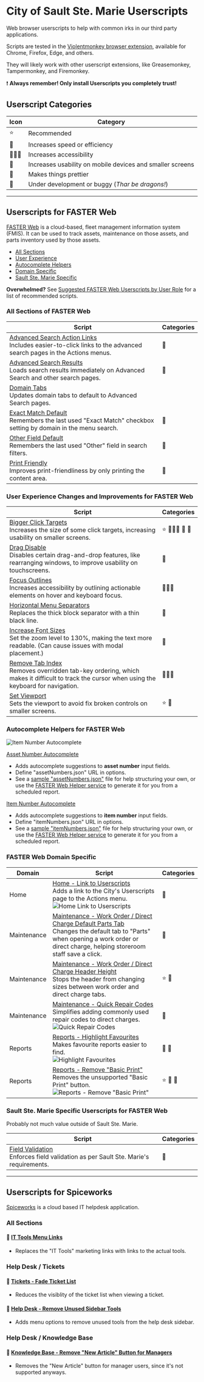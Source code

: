 # City of Sault Ste. Marie Userscripts

Web browser userscripts to help with common irks in our third party applications.

Scripts are tested in the [Violentmonkey browser extension](https://violentmonkey.github.io/),
available for Chrome, Firefox, Edge, and others.

They will likely work with other userscript extensions, like Greasemonkey, Tampermonkey, and Firemonkey.

❗ **Always remember! Only install Userscripts you completely trust!**

## Userscript Categories

| Icon | Category                                                  |
| ---- | --------------------------------------------------------- |
| ⭐   | Recommended                                               |
| 🐇   | Increases speed or efficiency                             |
| 🧑‍🦽‍➡️   | Increases accessibility                                   |
| 📱   | Increases usability on mobile devices and smaller screens |
| 💋   | Makes things prettier                                     |
| 🐉   | Under development or buggy (_Thar be dragons!_)           |

---

## Userscripts for FASTER Web

[FASTER Web](https://fasterasset.com/products/fleet-management-software/) is a cloud-based, fleet management information system (FMIS).
It can be used to track assets, maintenance on those assets, and parts inventory used by those assets.

- [All Sections](#all-sections-of-faster-web)
- [User Experience](#user-experience-changes-and-improvements-for-faster-web)
- [Autocomplete Helpers](#autocomplete-helpers-for-faster-web)
- [Domain Specific](#faster-web-domain-specific)
- [Sault Ste. Marie Specific](#sault-ste-marie-specific-userscripts-for-faster-web)

**Overwhelmed?**
See [Suggested FASTER Web Userscripts by User Role](./fasterWeb/userSetup.md)
for a list of recommended scripts.

### All Sections of FASTER Web

| Script                                                                                                                                                                                                          | Categories |
| --------------------------------------------------------------------------------------------------------------------------------------------------------------------------------------------------------------- | ---------- |
| [Advanced Search Action Links](https://github.com/cityssm/userscripts/raw/main/fasterWeb/advancedSearchActions.user.js)<br /> Includes easier-to-click links to the advanced search pages in the Actions menus. | 📱         |
| [Advanced Search Results](https://github.com/cityssm/userscripts/raw/main/fasterWeb/advancedSearchResults.user.js)<br /> Loads search results immediately on Advanced Search and other search pages.            | 🐇         |
| [Domain Tabs](https://github.com/cityssm/userscripts/raw/main/fasterWeb/domainLinks.user.js)<br /> Updates domain tabs to default to Advanced Search pages.                                                     |            |
| [Exact Match Default](https://github.com/cityssm/userscripts/raw/main/fasterWeb/exactMatch.user.js)<br /> Remembers the last used "Exact Match" checkbox setting by domain in the menu search.                  | 🐇         |
| [Other Field Default](https://github.com/cityssm/userscripts/raw/main/fasterWeb/searchDefaultOtherField.user.js)<br /> Remembers the last used "Other" field in search filters.                                 | 🐇         |
| [Print Friendly](https://github.com/cityssm/userscripts/raw/main/fasterWeb/printFriendly.user.js)<br /> Improves print-friendliness by only printing the content area.                                          | 💋         |

### User Experience Changes and Improvements for FASTER Web

| Script                                                                                                                                                                                                                               | Categories  |
| ------------------------------------------------------------------------------------------------------------------------------------------------------------------------------------------------------------------------------------ | ----------- |
| [Bigger Click Targets](https://github.com/cityssm/userscripts/raw/main/fasterWeb/biggerClickTargets.user.js)<br /> Increases the size of some click targets, increasing usability on smaller screens.                                | ⭐ 🧑‍🦽‍➡️ 📱 💋 |
| [Drag Disable](https://github.com/cityssm/userscripts/raw/main/fasterWeb/dragDisable.user.js)<br /> Disables certain drag-and-drop features, like rearranging windows, to improve usability on touchscreens.                         | 📱          |
| [Focus Outlines](https://github.com/cityssm/userscripts/raw/main/fasterWeb/focusOutlines.user.js)<br /> Increases accessibility by outlining actionable elements on hover and keyboard focus.                                        | 🧑‍🦽‍➡️          |
| [Horizontal Menu Separators](https://github.com/cityssm/userscripts/raw/main/fasterWeb/horizontalMenuSeparator.user.js)<br /> Replaces the thick block separator with a thin black line.                                             | 💋          |
| [Increase Font Sizes](https://github.com/cityssm/userscripts/raw/main/fasterWeb/biggerText.user.js)<br /> Set the zoom level to 130%, making the text more readable. (Can cause issues with modal placement.)                        | 🐉          |
| [Remove Tab Index](https://github.com/cityssm/userscripts/raw/main/fasterWeb/tabIndexRemove.user.js)<br /> Removes overridden tab-key ordering, which makes it difficult to track the cursor when using the keyboard for navigation. | 🧑‍🦽‍➡️          |
| [Set Viewport](https://github.com/cityssm/userscripts/raw/main/fasterWeb/setViewport.user.js)<br /> Sets the viewport to avoid fix broken controls on smaller screens.                                                               | ⭐ 📱       |

### Autocomplete Helpers for FASTER Web

![Item Number Autocomplete](./fasterWeb/docs/itemNumberAutocomplete.png)

[Asset Number Autocomplete](https://github.com/cityssm/userscripts/raw/main/fasterWeb/assetNumberAutocomplete.user.js)

- Adds autocomplete suggestions to **asset number** input fields.
- Define "assetNumbers.json" URL in options.
- See a [sample "assetNumbers.json"](./fasterWeb/data/assetNumbers.json) file for help structuring your own,
  or use the [FASTER Web Helper service](https://github.com/cityssm/faster-web-helper) to generate it for you
  from a scheduled report.

[Item Number Autocomplete](https://github.com/cityssm/userscripts/raw/main/fasterWeb/itemNumberAutocomplete.user.js)

- Adds autocomplete suggestions to **item number** input fields.
- Define "itemNumbers.json" URL in options.
- See a [sample "itemNumbers.json"](./fasterWeb/data/itemNumbers.json) file for help structuring your own,
  or use the [FASTER Web Helper service](https://github.com/cityssm/faster-web-helper) to generate it for you
  from a scheduled report.

### FASTER Web Domain Specific

| Domain      | Script                                                                                                                                                                                                                                                                              | Categories |
| ----------- | ----------------------------------------------------------------------------------------------------------------------------------------------------------------------------------------------------------------------------------------------------------------------------------- | ---------- |
| Home        | [Home - Link to Userscripts](https://github.com/cityssm/userscripts/raw/main/fasterWeb/homeLinkToUserscripts.user.js)<br /> Adds a link to the City's Userscripts page to the Actions menu.<br /> ![Home Link to Userscripts](./fasterWeb/docs/homeLinkToUserscripts.png)           | 💋         |
| Maintenance | [Maintenance - Work Order / Direct Charge Default Parts Tab](https://github.com/cityssm/userscripts/raw/main/fasterWeb/workOrderDefaultPartsTab.user.js)<br /> Changes the default tab to "Parts" when opening a work order or direct charge, helping storeroom staff save a click. | 🐇         |
| Maintenance | [Maintenance - Work Order / Direct Charge Header Height](https://github.com/cityssm/userscripts/raw/main/fasterWeb/workOrderHeaderHeight.user.js)<br /> Stops the header from changing sizes between work order and direct charge tabs.                                             | ⭐ 💋      |
| Maintenance | [Maintenance - Quick Repair Codes](https://github.com/cityssm/userscripts/raw/main/fasterWeb/quickRepairCodes.user.js)<br /> Simplifies adding commonly used repair codes to direct charges.<br /> ![Quick Repair Codes](fasterWeb/docs/quickRepairCodes.png)                       | 🐉         |
| Reports     | [Reports - Highlight Favourites](https://github.com/cityssm/userscripts/raw/main/fasterWeb/reportFavourites.user.js)<br /> Makes favourite reports easier to find.<br /> ![Highlight Favourites](./fasterWeb/docs/reportFavourites.png)                                             | 🐇 💋      |
| Reports     | [Reports - Remove "Basic Print"](https://github.com/cityssm/userscripts/raw/main/fasterWeb/reportHideBasicPrint.user.js)<br /> Removes the unsupported "Basic Print" button.<br /> ![Reports - Remove "Basic Print"](./fasterWeb/docs/reportHideBasicPrint.png)                     | ⭐ 🐇 💋   |

### Sault Ste. Marie Specific Userscripts for FASTER Web

Probably not much value outside of Sault Ste. Marie.

| Script                                                                                                                                                                           | Categories |
| -------------------------------------------------------------------------------------------------------------------------------------------------------------------------------- | ---------- |
| [Field Validation](https://github.com/cityssm/userscripts/raw/main/fasterWeb/ssmFieldValidation.user.js)<br /> Enforces field validation as per Sault Ste. Marie's requirements. | 🐇         |

---

## Userscripts for Spiceworks

[Spiceworks](https://www.spiceworks.com/free-cloud-help-desk-software/) is a cloud based IT helpdesk application.

### All Sections

#### 📜 [IT Tools Menu Links](https://github.com/cityssm/userscripts/raw/main/spiceworks/itTools.user.js)

- Replaces the "IT Tools" marketing links with links to the actual tools.

### Help Desk / Tickets

#### 📜 [Tickets - Fade Ticket List](https://github.com/cityssm/userscripts/raw/main/spiceworks/ticketsFade.user.js)

- Reduces the visiblity of the ticket list when viewing a ticket.

#### 📜 [Help Desk - Remove Unused Sidebar Tools](https://github.com/cityssm/userscripts/raw/main/spiceworks/helpdeskSidebar.user.js)

- Adds menu options to remove unused tools from the help desk sidebar.

### Help Desk / Knowledge Base

#### 📜 [Knowledge Base - Remove "New Article" Button for Managers](https://github.com/cityssm/userscripts/raw/main/spiceworks/knowledgeBaseAdd.user.js)

- Removes the "New Article" button for manager users, since it's not supported anyways.
